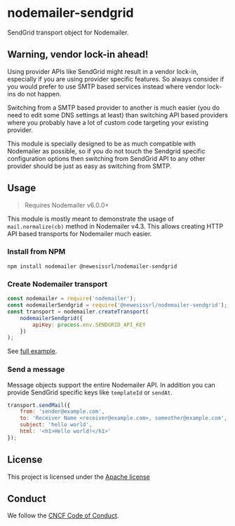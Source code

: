 # nodemailer-sendgrid

SendGrid transport object for Nodemailer.

## Warning, vendor lock-in ahead!

Using provider APIs like SendGrid might result in a vendor lock-in, especially if you are using provider specific features. So always consider if you would
prefer to use SMTP based services instead where vendor lock-ins do not happen.

Switching from a SMTP based provider to another is much easier (you do need to edit some DNS settings at least) than switching API based providers where you
probably have a lot of custom code targeting your existing provider.

This module is specially designed to be as much compatible with Nodemailer as possible, so if you do not touch the Sendgrid specific configuration options then
switching from SendGrid API to any other provider should be just as easy as switching from SMTP.

## Usage

> Requires Nodemailer v6.0.0+

This module is mostly meant to demonstrate the usage of `mail.normalize(cb)` method in Nodemailer v4.3. This allows creating HTTP API based transports for
Nodemailer much easier.

### Install from NPM

    npm install nodemailer @newesissrl/nodemailer-sendgrid

### Create Nodemailer transport

```javascript
const nodemailer = require('nodemailer');
const nodemailerSendgrid = require('@newesissrl/nodemailer-sendgrid');
const transport = nodemailer.createTransport(
    nodemailerSendgrid({
        apiKey: process.env.SENDGRID_API_KEY
    })
);
```

See [full example](./examples/mail.js).

### Send a message

Message objects support the entire Nodemailer API. In addition you can provide SendGrid specific keys like `templateId` or `sendAt`.

```javascript
transport.sendMail({
    from: 'sender@example.com',
    to: 'Receiver Name <receiver@example.com>, someother@example.com',
    subject: 'hello world',
    html: '<h1>Hello world!</h1>'
});
```

## License

This project is licensed under the [Apache license](LICENSE)

## Conduct

We follow the [CNCF Code of Conduct](CODE_OF_CONDUCT.md).

